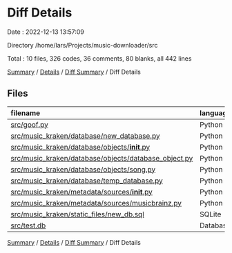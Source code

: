 # Diff Details

Date : 2022-12-13 13:57:09

Directory /home/lars/Projects/music-downloader/src

Total : 10 files,  326 codes, 36 comments, 80 blanks, all 442 lines

[Summary](results.md) / [Details](details.md) / [Diff Summary](diff.md) / Diff Details

## Files
| filename | language | code | comment | blank | total |
| :--- | :--- | ---: | ---: | ---: | ---: |
| [src/goof.py](/src/goof.py) | Python | 30 | -1 | 7 | 36 |
| [src/music_kraken/database/new_database.py](/src/music_kraken/database/database.py) | Python | 155 | 20 | 34 | 209 |
| [src/music_kraken/database/objects/__init__.py](/src/music_kraken/database/objects/__init__.py) | Python | -1 | 0 | -1 | -2 |
| [src/music_kraken/database/objects/database_object.py](/src/music_kraken/database/objects/database_object.py) | Python | 7 | 2 | 2 | 11 |
| [src/music_kraken/database/objects/song.py](/src/music_kraken/database/objects/song.py) | Python | 76 | 9 | 26 | 111 |
| [src/music_kraken/database/temp_database.py](/src/music_kraken/database/temp_database.py) | Python | 2 | 0 | 1 | 3 |
| [src/music_kraken/metadata/sources/__init__.py](/src/music_kraken/metadata/sources/__init__.py) | Python | 3 | 0 | 2 | 5 |
| [src/music_kraken/metadata/sources/musicbrainz.py](/src/music_kraken/metadata/sources/musicbrainz.py) | Python | 42 | 6 | 9 | 57 |
| [src/music_kraken/static_files/new_db.sql](/src/music_kraken/static_files/new_db.sql) | SQLite | 4 | 0 | 0 | 4 |
| [src/test.db](/src/test.db) | Database | 8 | 0 | 0 | 8 |

[Summary](results.md) / [Details](details.md) / [Diff Summary](diff.md) / Diff Details